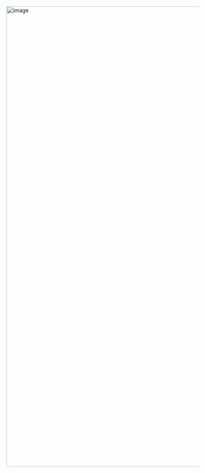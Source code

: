 <img width="540" height="1206" alt="image" src="https://github.com/user-attachments/assets/983d2cf2-6a3d-4ef3-b438-5d28f279ac0b" />
